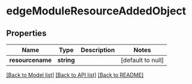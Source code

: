 # edgeModuleResourceAddedObject

## Properties
Name | Type | Description | Notes
------------ | ------------- | ------------- | -------------
**resourcename** | **string** |  | [default to null]

[[Back to Model list]](../README.md#documentation-for-models) [[Back to API list]](../README.md#documentation-for-api-endpoints) [[Back to README]](../README.md)


